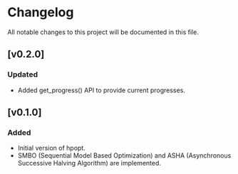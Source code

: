 # Changelog

All notable changes to this project will be documented in this file.

## \[v0.2.0\]
### Updated
* Added get_progress() API to provide current progresses.

## \[v0.1.0\]
### Added
* Initial version of hpopt.
* SMBO (Sequential Model Based Optimization) and ASHA (Asynchronous Successive Halving Algorithm) are implemented.

